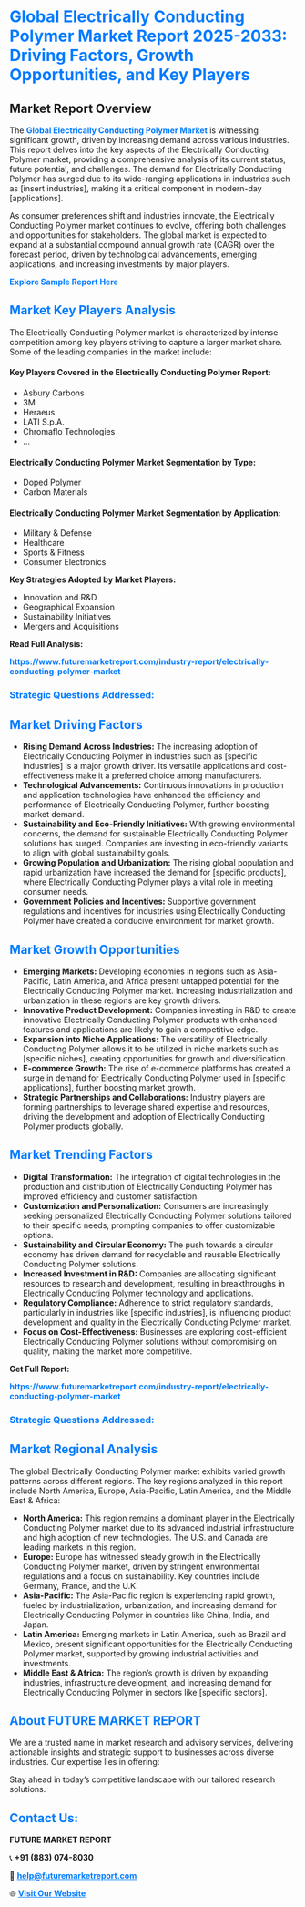 <h1 style="color: #007BFF;">Global Electrically Conducting Polymer Market Report 2025-2033: Driving Factors, Growth Opportunities, and Key Players</h1>

<section id="overview">
<h2>Market Report Overview</h2>
<p>The <a href="https://www.futuremarketreport.com/industry-report/electrically-conducting-polymer-market" style="color: #007BFF; text-decoration: none;"><strong>Global Electrically Conducting Polymer Market</strong></a> is witnessing significant growth, driven by increasing demand across various industries. This report delves into the key aspects of the Electrically Conducting Polymer market, providing a comprehensive analysis of its current status, future potential, and challenges. The demand for Electrically Conducting Polymer has surged due to its wide-ranging applications in industries such as [insert industries], making it a critical component in modern-day [applications].</p>
<p>As consumer preferences shift and industries innovate, the Electrically Conducting Polymer market continues to evolve, offering both challenges and opportunities for stakeholders. The global market is expected to expand at a substantial compound annual growth rate (CAGR) over the forecast period, driven by technological advancements, emerging applications, and increasing investments by major players.</p>
</section>

<section id="overview">
<p><a href="https://www.futuremarketreport.com/request-sample/reportId=102794" style="color: #007BFF; text-decoration: none;"><strong>Explore Sample Report Here</strong></a></p>
</section>

<section id="key-players">
<h2 style="color: #007BFF;">Market Key Players Analysis</h2>
<p>The Electrically Conducting Polymer market is characterized by intense competition among key players striving to capture a larger market share. Some of the leading companies in the market include:</p>
<h4>Key Players Covered in the Electrically Conducting Polymer Report:</h4>
<ul><li>Asbury Carbons</li><li>3M</li><li>Heraeus</li><li>LATI S.p.A.</li><li>Chromaflo Technologies</li><li>...</li></ul>
<h4>Electrically Conducting Polymer Market Segmentation by Type:</h4>
<ul><li>Doped Polymer</li><li>Carbon Materials</li></ul>

<h4>Electrically Conducting Polymer Market Segmentation by Application:</h4>
<ul><li>Military &amp; Defense</li><li>Healthcare</li><li>Sports &amp; Fitness</li><li>Consumer Electronics</li></ul>
<p><strong>Key Strategies Adopted by Market Players:</strong></p>
<ul>
<li>Innovation and R&D</li>
<li>Geographical Expansion</li>
<li>Sustainability Initiatives</li>
<li>Mergers and Acquisitions</li>
</ul>
</section>

<section>
<p><strong>Read Full Analysis: </strong></p><a href="https://www.futuremarketreport.com/industry-report/electrically-conducting-polymer-market" style="color: #007BFF; text-decoration: none;"><strong>https://www.futuremarketreport.com/industry-report/electrically-conducting-polymer-market</strong></a>
<h3 style="color: #007BFF;">Strategic Questions Addressed:</h3>
</section>

<section id="driving-factors">
<h2 style="color: #007BFF;">Market Driving Factors</h2>
<ul>
<li><strong>Rising Demand Across Industries:</strong> The increasing adoption of Electrically Conducting Polymer in industries such as [specific industries] is a major growth driver. Its versatile applications and cost-effectiveness make it a preferred choice among manufacturers.</li>
<li><strong>Technological Advancements:</strong> Continuous innovations in production and application technologies have enhanced the efficiency and performance of Electrically Conducting Polymer, further boosting market demand.</li>
<li><strong>Sustainability and Eco-Friendly Initiatives:</strong> With growing environmental concerns, the demand for sustainable Electrically Conducting Polymer solutions has surged. Companies are investing in eco-friendly variants to align with global sustainability goals.</li>
<li><strong>Growing Population and Urbanization:</strong> The rising global population and rapid urbanization have increased the demand for [specific products], where Electrically Conducting Polymer plays a vital role in meeting consumer needs.</li>
<li><strong>Government Policies and Incentives:</strong> Supportive government regulations and incentives for industries using Electrically Conducting Polymer have created a conducive environment for market growth.</li>
</ul>
</section>

<section id="growth-opportunities">
<h2 style="color: #007BFF;">Market Growth Opportunities</h2>
<ul>
<li><strong>Emerging Markets:</strong> Developing economies in regions such as Asia-Pacific, Latin America, and Africa present untapped potential for the Electrically Conducting Polymer market. Increasing industrialization and urbanization in these regions are key growth drivers.</li>
<li><strong>Innovative Product Development:</strong> Companies investing in R&D to create innovative Electrically Conducting Polymer products with enhanced features and applications are likely to gain a competitive edge.</li>
<li><strong>Expansion into Niche Applications:</strong> The versatility of Electrically Conducting Polymer allows it to be utilized in niche markets such as [specific niches], creating opportunities for growth and diversification.</li>
<li><strong>E-commerce Growth:</strong> The rise of e-commerce platforms has created a surge in demand for Electrically Conducting Polymer used in [specific applications], further boosting market growth.</li>
<li><strong>Strategic Partnerships and Collaborations:</strong> Industry players are forming partnerships to leverage shared expertise and resources, driving the development and adoption of Electrically Conducting Polymer products globally.</li>
</ul>
</section>

<section id="trending-factors">
<h2 style="color: #007BFF;">Market Trending Factors</h2>
<ul>
<li><strong>Digital Transformation:</strong> The integration of digital technologies in the production and distribution of Electrically Conducting Polymer has improved efficiency and customer satisfaction.</li>
<li><strong>Customization and Personalization:</strong> Consumers are increasingly seeking personalized Electrically Conducting Polymer solutions tailored to their specific needs, prompting companies to offer customizable options.</li>
<li><strong>Sustainability and Circular Economy:</strong> The push towards a circular economy has driven demand for recyclable and reusable Electrically Conducting Polymer solutions.</li>
<li><strong>Increased Investment in R&D:</strong> Companies are allocating significant resources to research and development, resulting in breakthroughs in Electrically Conducting Polymer technology and applications.</li>
<li><strong>Regulatory Compliance:</strong> Adherence to strict regulatory standards, particularly in industries like [specific industries], is influencing product development and quality in the Electrically Conducting Polymer market.</li>
<li><strong>Focus on Cost-Effectiveness:</strong> Businesses are exploring cost-efficient Electrically Conducting Polymer solutions without compromising on quality, making the market more competitive.</li>
</ul>
</section>

<section>
<p><strong>Get Full Report: </strong></p><a href="https://www.futuremarketreport.com/industry-report/electrically-conducting-polymer-market" style="color: #007BFF; text-decoration: none;"><strong>https://www.futuremarketreport.com/industry-report/electrically-conducting-polymer-market</strong></a>
<h3 style="color: #007BFF;">Strategic Questions Addressed:</h3>
</section>


<section id="regional-analysis">
<h2 style="color: #007BFF;">Market Regional Analysis</h2>
<p>The global Electrically Conducting Polymer market exhibits varied growth patterns across different regions. The key regions analyzed in this report include North America, Europe, Asia-Pacific, Latin America, and the Middle East & Africa:</p>
<ul>
<li><strong>North America:</strong> This region remains a dominant player in the Electrically Conducting Polymer market due to its advanced industrial infrastructure and high adoption of new technologies. The U.S. and Canada are leading markets in this region.</li>
<li><strong>Europe:</strong> Europe has witnessed steady growth in the Electrically Conducting Polymer market, driven by stringent environmental regulations and a focus on sustainability. Key countries include Germany, France, and the U.K.</li>
<li><strong>Asia-Pacific:</strong> The Asia-Pacific region is experiencing rapid growth, fueled by industrialization, urbanization, and increasing demand for Electrically Conducting Polymer in countries like China, India, and Japan.</li>
<li><strong>Latin America:</strong> Emerging markets in Latin America, such as Brazil and Mexico, present significant opportunities for the Electrically Conducting Polymer market, supported by growing industrial activities and investments.</li>
<li><strong>Middle East & Africa:</strong> The region’s growth is driven by expanding industries, infrastructure development, and increasing demand for Electrically Conducting Polymer in sectors like [specific sectors].</li>
</ul>
</section>

<footer>
<h2 style="color: #007BFF;">About FUTURE MARKET REPORT</h2>
<p>We are a trusted name in market research and advisory services, delivering actionable insights and strategic support to businesses across diverse industries. Our expertise lies in offering:</p>

<p>Stay ahead in today’s competitive landscape with our tailored research solutions.</p>

<h2 style="color: #007BFF;">Contact Us:</h2>
<p><strong>FUTURE MARKET REPORT</strong></p>
<p>📞 <strong>+91 (883) 074-8030</strong></p>
<p>📧 <strong><a href="mailto:help@futuremarketreport.com" style="color: #007BFF;">help@futuremarketreport.com</a></strong></p>
<p>🌐 <strong><a href="https://www.futuremarketreport.com/" style="color: #007BFF;">Visit Our Website</a></strong></p>
</footer>